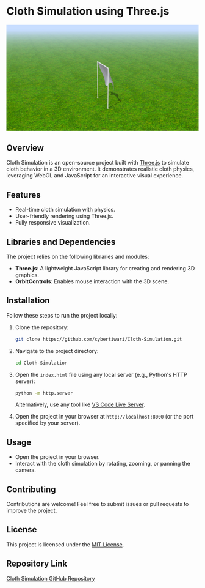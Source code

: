 # Cloth Simulation using Three.js

![Project Screenshot](./assets/project-home-page.png)

## Overview
Cloth Simulation is an open-source project built with [Three.js](https://threejs.org/) to simulate cloth behavior in a 3D environment. It demonstrates realistic cloth physics, leveraging WebGL and JavaScript for an interactive visual experience.

## Features
- Real-time cloth simulation with physics.
- User-friendly rendering using Three.js.
- Fully responsive visualization.

## Libraries and Dependencies
The project relies on the following libraries and modules:
- **Three.js**: A lightweight JavaScript library for creating and rendering 3D graphics.
- **OrbitControls**: Enables mouse interaction with the 3D scene.

## Installation
Follow these steps to run the project locally:

1. Clone the repository:
   ```bash
   git clone https://github.com/cybertiwari/Cloth-Simulation.git
   ```

2. Navigate to the project directory:
   ```bash
   cd Cloth-Simulation
   ```

3. Open the `index.html` file using any local server (e.g., Python's HTTP server):
   ```bash
   python -m http.server
   ```
   Alternatively, use any tool like [VS Code Live Server](https://marketplace.visualstudio.com/items?itemName=ritwickdey.LiveServer).

4. Open the project in your browser at `http://localhost:8000` (or the port specified by your server).

## Usage
- Open the project in your browser.
- Interact with the cloth simulation by rotating, zooming, or panning the camera.

## Contributing
Contributions are welcome! Feel free to submit issues or pull requests to improve the project.

## License
This project is licensed under the [MIT License](https://github.com/cybertiwari/Cloth-Simulation/blob/main/LICENSE).

## Repository Link
[Cloth Simulation GitHub Repository](https://github.com/cybertiwari/Cloth-Simulation)